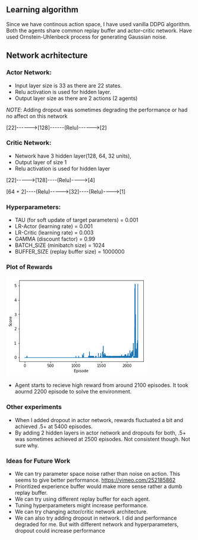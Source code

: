 ## Learning algorithm
Since we have continous action space, I have used vanilla DDPG algorithm. Both the agents share common replay buffer and actor-critic network. Have used Ornstein-Uhlenbeck process for generating Gaussian noise.


## Network acrhitecture

### Actor Network:

* Input layer size is 33 as there are 22 states.
* Relu activation is used for hidden layer.
* Output layer size as there are 2 actions (2 agents)

*NOTE*: Adding dropout was sometimes degrading the performance or had no affect on this network

[22]------>[128]------(Relu)------>[2]

### Critic Network:

* Network have 3 hidden layer(128, 64, 32 units), 
* Output layer of size 1
* Relu activation is used for hidden layer

[22]----->[128]----(Relu)---->[4]

[64 + 2]----(Relu)----->[32]----(Relu)---->[1]

### Hyperparameters:
* TAU (for soft update of target parameters) = 0.001
* LR-Actor (learning rate) = 0.001
* LR-Critic (learning rate) = 0.003
* GAMMA (discount factor) = 0.99
* BATCH_SIZE (minibatch size) = 1024
* BUFFER_SIZE (replay buffer size) = 1000000

### Plot of Rewards
![Plot of Rewards](https://github.com/ravilakhotia2006/DDPG/blob/master/score-episode-plot.png)

* Agent starts to recieve high reward from around 2100 episodes. It took aournd 2200 episode to solve the environment.

### Other experiments
* When I added dropout in actor network, rewards fluctuated a bit and achieved .5+ at 5400 episodes.
* By adding 2 hidden layers in actor network and dropouts for both, .5+ was sometimes achieved at 2500 episodes. Not consistent though. Not sure why.

### Ideas for Future Work
* We can try parameter space noise rather than noise on action. This seems to give better performance. https://vimeo.com/252185862
* Prioritized experience buffer would make more sense rather a dumb replay buffer.
* We can try using different replay buffer for each agent.
* Tuning hyperparameters might increase performance.
* We can try changing actor/critic network architecture.
* We can also try adding dropout in network. I did and performance degraded for me. But with different network and hyperparameters, dropout could increase performance
